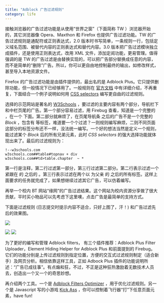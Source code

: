 ```yaml
---
title: "Adblock 广告过滤规则"
category: life
---
```


接触浏览器的广告过滤功能是从使用“世界之窗”（下面简称 TW ）浏览器开始的，其它浏览器像 Opera、Maxthon 和 Firefox 也提供广告过滤功能。TW 的广告过滤规则是通配符或正则表达式，2.0 版本时书写简单，一条规则一行，包括定义域名范围、被替代内容的正则表达式和替代内容。3.0 版本把广告过滤模块独立成插件，还是使用正则表达式，改用 XML 文件，添加定阅功能，更易管理。值得强调的是 TW 的广告过滤是由替换实现的，可以把广告部分替换成任意的内容，而不是简单的“删除”广告。所以，你可以更自由地控制最终的输出，如修改样式，甚至导入本地资源文件。

<!--more-->

Firefox 的广告过滤功能是由插件提供的，最出名的是 Adblock Plus。它只提供删除功能，但一般情况下已经够用了。一般规则在 [官方文档](https://adblockplus.org/en/filters) 中有详细介绍，不再重复，下面结合一个例子说明如何用 [CSS selectors](http://www.w3.org/TR/css3-selectors/) 编写更自由的过滤规则。

选择的示范网站是著名的 [W3Schools](http://www.w3schools.com/html/html_getstarted.asp) ，要过滤的主要内容有两个部分，导航栏下和中栏页尾的广告。第一个部分容易过滤，用 Firebug 查看，知道是一个完整的 ，在一个 下面。第二部分就麻烦了，在页尾导航条 之后的广告不是一个完整的 *Block* ，包含有 等标签，难道要一个个过滤？一则规则编写麻烦，二则不同页面这部分的标签分布还不一样，没法统一编写。一个好的想法当然是定义一个规则，能过滤某个 *Block* 后的所有兄弟元素，此时 *CSS selectors* 的强大选择功能就体现出来了。最后的过滤规则为：

```
!--w3schools.com
w3schools.com##table#topnav + div
w3schools.com##td>table.chapter  ~ *
```

第一行是注释，第二行过滤第一部分，第三行过滤第二部分。第二行表示过滤一个紧跟在 的 之后的 。第三行表示过滤在两个以 为父亲 的 之后的所有标签。这样上面要求的任务就完成了，如果想继续过滤其它广告，可以仿着编写。

再举一个校内 BT 网站“缘网”的广告过滤结果。这个网站为校内资源分享做了很大贡献，平时买小物品可以先考虑下这里噢，点击广告是最简单的支持方式。

下面是过滤规则 (日志提交时提示内容不适合，只好上图了，汗！) 和广告过滤先后的效果图。

![](http://hiphotos.baidu.com/maxint/pic/item/d8b19af00875ea887831aaeb.jpg) 

[![](http://hiphotos.baidu.com/maxint/abpic/item/2cc84dc378534f1eb219a8c9.jpg)](http://hiphotos.baidu.com/maxint/pic/item/2cc84dc378534f1eb219a8c9.jpg)
[![](http://hiphotos.baidu.com/maxint/abpic/item/0a3645860a773a7566096ecf.jpg)](http://hiphotos.baidu.com/maxint/pic/item/0a3645860a773a7566096ecf.jpg)

为了更好的编写和管理 Adblock filters， 有三个插件推荐：Adblock Plus Filter Uploader，Element Hiding Helper for Adblock Plus 和前面提到的 Firebug。它们的功能分别是上传过滤规则到指定位置，方便的交互式过滤规则制定（适合新手）及网页分析。相信依靠这样工具，正如 Adbock Plus 插件的功能说明所述：“广告已成往事”。有点煽和狂，不过，不正是这种狂热激励着无数技术人员去，创造出一个又一个的奇思妙想。

再介绍两个工具。一个是 [Adblock Filters  Optimizer](http://adblock.free.fr/optimize/index.php?lang=en) ，用于优化过滤规则。另一个是 Javascript 写的小游戏 [Kick Ass](http://coolshell.cn/articles/3070.html) ，你可以控制着飞行器“打”下任意页面元素，have fun!
